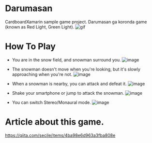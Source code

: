 # Darumasan
CardboardXamarin sample game project.
Darumasan ga koronda game (known as Red Light, Green Light).
![gif](https://camo.qiitausercontent.com/92f3e18fdaffc6e69b73e23d946616568f1c91d1/68747470733a2f2f71696974612d696d6167652d73746f72652e73332e61702d6e6f727468656173742d312e616d617a6f6e6177732e636f6d2f302f3234353139362f37653662303765612d346437322d396639322d313237322d3334376438636262353238352e676966)

# How To Play
- You are in the snow field, and snowman surround you.
![image](https://camo.qiitausercontent.com/48152f2f7933b84cd54da39f82644abed6b41887/68747470733a2f2f71696974612d696d6167652d73746f72652e73332e61702d6e6f727468656173742d312e616d617a6f6e6177732e636f6d2f302f3234353139362f30346238346564392d366461662d346633392d636432332d6336623635393165326236622e6a706567)

- The snowman doesn't move when you're looking, but it's slowly approaching when you're not.
![image](https://camo.qiitausercontent.com/2e1ae818eb64659b47a02e994cff01143e354d9d/68747470733a2f2f71696974612d696d6167652d73746f72652e73332e61702d6e6f727468656173742d312e616d617a6f6e6177732e636f6d2f302f3234353139362f62643438616662612d333636362d306532312d663661332d3365333135303062316635382e6a706567)

- When a snowman is nearby, you can attack and defeat it.
![image](https://camo.qiitausercontent.com/4afa7af9eb58bbabba3fb33feb63a92773153650/68747470733a2f2f71696974612d696d6167652d73746f72652e73332e61702d6e6f727468656173742d312e616d617a6f6e6177732e636f6d2f302f3234353139362f64306261336566322d313461342d336437322d376663622d6632386537386634376133312e6a706567)

- Shake your smartphone or jump to attack the snowman.
![image](https://camo.qiitausercontent.com/1f76d8832f1a3341cba41618e33e025a27ad0b1d/68747470733a2f2f71696974612d696d6167652d73746f72652e73332e61702d6e6f727468656173742d312e616d617a6f6e6177732e636f6d2f302f3234353139362f36353635346262362d323532342d396561372d613134352d3534323332613536623530362e6a706567)

- You can switch Stereo/Monaural mode.
![image](https://camo.qiitausercontent.com/b759723c0d2a3b19a2eba7035f923f5515ae6107/68747470733a2f2f71696974612d696d6167652d73746f72652e73332e61702d6e6f727468656173742d312e616d617a6f6e6177732e636f6d2f302f3234353139362f65616234326339352d646632332d646666622d393436352d6631346531656237343032332e6a706567)

# Article about this game.  
https://qiita.com/secile/items/4ba98e6d963a3fba808e
